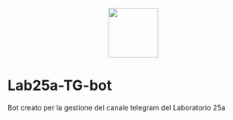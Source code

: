 <!-- ![immagine](https://github.com/francosalvucci14/Lab25a-TG-bot/assets/120756925/1a88ea29-4f11-4f64-bbb9-8018ff92c3c1 | width=200)-->
 <p align="center">
  <img src="https://github.com/francosalvucci14/Lab25a-TG-bot/assets/120756925/1a88ea29-4f11-4f64-bbb9-8018ff92c3c1.png" width="100" height="100" align="center">
 </p>

# Lab25a-TG-bot

Bot creato per la gestione del canale telegram del Laboratorio 25a
